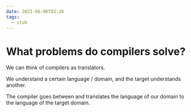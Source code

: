 ```yaml
---
date: 2021-06-06T02:26
tags: 
  - stub
---
```


# What problems do compilers solve?

We can think of compilers as translators.

We understand a certain language / domain, and the target understands another.

The compiler goes between and translates the language of our domain to the language of the target domain.
